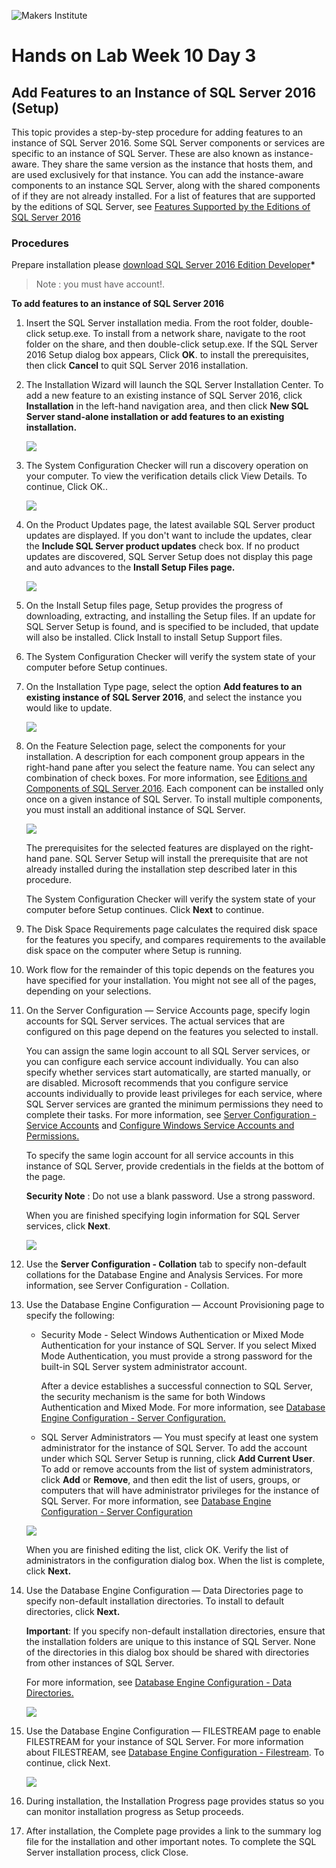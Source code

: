 ![Makers Institute](https://makersinstitute.id/img/logo-makersinstitute.png)

# Hands on Lab Week 10 Day 3

## Add Features to an Instance of SQL Server 2016 (Setup)

This topic provides a step-by-step procedure for adding features to an instance of SQL Server 2016. Some SQL Server components or services are specific to an instance of SQL Server. These are also known as instance-aware. They share the same version as the instance that hosts them, and are used exclusively for that instance. You can add the instance-aware components to an instance SQL Server, along with the shared components of if they are not already installed. For a list of features that are supported by the editions of SQL Server, see [Features Supported by the Editions of SQL Server 2016](https://msdn.microsoft.com/en-us/library/cc645993.aspx)

### Procedures
Prepare installation please [download SQL Server 2016 Edition Developer](https://my.visualstudio.com/Downloads?PId=2057)__*__

> Note : you must have account!.

__To add features to an instance of SQL Server 2016__

1. Insert the SQL Server installation media. From the root folder, double-click setup.exe. To install from a network share, navigate to the root folder on the share, and then double-click setup.exe. If the SQL Server 2016 Setup dialog box appears, Click __OK__. to install the prerequisites, then click __Cancel__ to quit SQL Server 2016 installation.
2. The Installation Wizard will launch the SQL Server Installation Center. To add a new feature to an existing instance of SQL Server 2016, click __Installation__ in the left-hand navigation area, and then click __New SQL Server stand-alone installation or add features to an existing installation.__

    ![](/images/w10d3-a1.png)

3. The System Configuration Checker will run a discovery operation on your computer. To view the verification details click View Details. To continue, Click OK..

	![](/images/w10d3-a2.png)

4. On the Product Updates page, the latest available SQL Server product updates are displayed. If you don't want to include the updates, clear the __Include SQL Server product updates__ check box. If no product updates are discovered, SQL Server Setup does not display this page and auto advances to the __Install Setup Files page.__

	![](/images/w10d3-a3.png)

5. On the Install Setup files page, Setup provides the progress of downloading, extracting, and installing the Setup files. If an update for SQL Server Setup is found, and is specified to be included, that update will also be installed. Click Install to install Setup Support files.
6. The System Configuration Checker will verify the system state of your computer before Setup continues.
7. On the Installation Type page, select the option __Add features to an existing instance of SQL Server 2016__, and select the instance you would like to update.

	![](/images/w10d3-a4.png)

8. On the Feature Selection page, select the components for your installation. A description for each component group appears in the right-hand pane after you select the feature name. You can select any combination of check boxes. For more information, see [Editions and Components of SQL Server 2016](https://msdn.microsoft.com/en-us/library/ms144275.aspx). Each component can be installed only once on a given instance of SQL Server. To install multiple components, you must install an additional instance of SQL Server.

	![](/images/w10d3-a5.png)

	The prerequisites for the selected features are displayed on the right-hand pane. SQL Server Setup will install the prerequisite that are not already installed during the installation step described later in this procedure.

	The System Configuration Checker will verify the system state of your computer before Setup continues. Click __Next__ to continue.

9. The Disk Space Requirements page calculates the required disk space for the features you specify, and compares requirements to the available disk space on the computer where Setup is running.
10. Work flow for the remainder of this topic depends on the features you have specified for your installation. You might not see all of the pages, depending on your selections.
11. On the Server Configuration — Service Accounts page, specify login accounts for SQL Server services. The actual services that are configured on this page depend on the features you selected to install.

	You can assign the same login account to all SQL Server services, or you can configure each service account individually. You can also specify whether services start automatically, are started manually, or are disabled. Microsoft recommends that you configure service accounts individually to provide least privileges for each service, where SQL Server services are granted the minimum permissions they need to complete their tasks. For more information, see [Server Configuration - Service Accounts](https://msdn.microsoft.com/en-us/library/cc281953.aspx) and [Configure Windows Service Accounts and Permissions.](https://msdn.microsoft.com/en-us/library/ms143504.aspx)

	To specify the same login account for all service accounts in this instance of SQL Server, provide credentials in the fields at the bottom of the page.

	__Security Note__ : Do not use a blank password. Use a strong password.

	When you are finished specifying login information for SQL Server services, click __Next__.

	![](/images/w10d3-a6.png)

12. Use the __Server Configuration - Collation__ tab to specify non-default collations for the Database Engine and Analysis Services. For more information, see Server Configuration - Collation.

13. Use the Database Engine Configuration — Account Provisioning page to specify the following:

	- Security Mode - Select Windows Authentication or Mixed Mode Authentication for your instance of SQL Server. If you select Mixed Mode Authentication, you must provide a strong password for the built-in SQL Server system administrator account.

		After a device establishes a successful connection to SQL Server, the security mechanism is the same for both Windows Authentication and Mixed Mode. For more information, see [Database Engine Configuration - Server Configuration.](https://msdn.microsoft.com/en-us/library/cc281849.aspx)

	- SQL Server Administrators — You must specify at least one system administrator for the instance of SQL Server. To add the account under which SQL Server Setup is running, click __Add Current User__. To add or remove accounts from the list of system administrators, click __Add__ or __Remove__, and then edit the list of users, groups, or computers that will have administrator privileges for the instance of SQL Server. For more information, see [Database Engine Configuration - Server Configuration](https://msdn.microsoft.com/en-us/library/cc281849.aspx)

	![](/images/w10d3-a7.png)

	When you are finished editing the list, click OK. Verify the list of administrators in the configuration dialog box. When the list is complete, click __Next.__

14. Use the Database Engine Configuration — Data Directories page to specify non-default installation directories. To install to default directories, click __Next.__


 	__Important__:
	If you specify non-default installation directories, ensure that the installation folders are unique to this instance of SQL Server. None of the directories in this dialog box should be shared with directories from other instances of SQL Server.

	For more information, see [Database Engine Configuration - Data Directories.](https://msdn.microsoft.com/en-us/library/cc281941.aspx)

	![](/images/w10d3-a8.png)

15. Use the Database Engine Configuration — FILESTREAM page to enable FILESTREAM for your instance of SQL Server. For more information about FILESTREAM, see [Database Engine Configuration - Filestream](https://msdn.microsoft.com/en-us/library/cc645996.aspx). To continue, click Next.

	![](/images/w10d3-a9.png)

16. During installation, the Installation Progress page provides status so you can monitor installation progress as Setup proceeds.
17. After installation, the Complete page provides a link to the summary log file for the installation and other important notes. To complete the SQL Server installation process, click Close.
